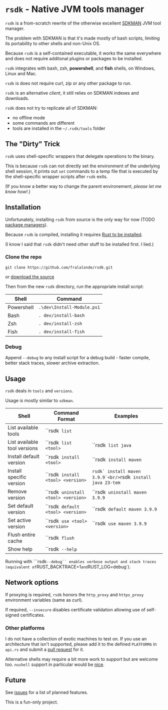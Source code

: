 # `rsdk` - Native JVM tools manager

`rsdk` is a from-scratch rewrite of the otherwise excellent [SDKMAN](https://sdkman.io/) JVM tool manager. 

The problem with SDKMAN is that it's made mostly of bash scripts, limiting its portability to other shells and non-Unix OS.

Because `rsdk` is a self-contained executable, it works the same everywhere and does not require additonal plugins or packages to be installed.

`rsdk` integrates with bash, zsh, **powershell**, and **fish** shells, on Windows, Linux and Mac.

`rsdk` is does not require curl, zip or any other package to run.

`rsdk` is an alternative _client_, it still relies on SDKMAN indexes and downloads.

`rsdk` does not try to replicate all of SDKMAN:

 - no offline mode
 - some commands are different
 - tools are installed in the `~/.rsdk/tools` folder

## The "Dirty" Trick

`rsdk` uses shell-specific wrappers that delegate operations to the binary.

This is because `rsdk` can not directly set the environment of the underlying shell session, 
it prints out `set` commands to a temp file that is executed by the shell-specific wrapper scripts after `rsdk` exits.

(If you know a better way to change the parent environement, _please let me know how!_.)

## Installation

Unfortunately, installing `rsdk` from source is the only way for now (TODO [package managers](https://github.com/fralalonde/rsdk/issues/6)).

Because `rsdk` is compiled, installing it requires [Rust to be installed](https://www.rust-lang.org/tools/install). 

(I know I said that `rsdk` didn't need other stuff to be installed first. I lied.)

### Clone the repo

``git clone https://github.com/fralalonde/rsdk.git``

or [download the source](https://github.com/fralalonde/rsdk/archive/refs/heads/main.zip)

Then from the new `rsdk` directory, run the appropriate install script:

| Shell      | Command                    |
|------------|----------------------------|
| Powershell | `.\dev\Install-Module.ps1` |
| Bash       | `. dev/install-bash`       |
| Zsh        | `. dev/install-zsh`        |
| Fish       | `. dev/install-fish`       |

### Debug

Append ``--debug`` to any install script for a debug build - faster compile, better stack traces, slower archive extraction.

## Usage
`rsdk` deals in `tools` and `versions`.

Usage is mostly similar to `sdkman`.

| Shell                        | Command Format                      | Examples                                                  |
|------------------------------|-------------------------------------|-----------------------------------------------------------|
| List available tools         | ``rsdk` list`                       |                                                           |
| List available tool versions | ``rsdk` list <tool>`                | ``rsdk` list java`                                        |
| Install default version      | ``rsdk` install <tool>`             | ``rsdk` install maven`                                    |
| Install specific version     | ``rsdk` install <tool> <version>`   | ``rsdk` install maven 3.9.9`<br/>``rsdk` install java 23-tem` |
| Remove version               | ``rsdk` uninstall <tool> <version>` | ``rsdk` uninstall maven 3.9.9`                              |
| Set default version          | ``rsdk` default <tool> <version>`   | ``rsdk` default maven 3.9.9`                                |
| Set active version           | ``rsdk` use <tool> <version>`       | ``rsdk` use maven 3.9.9`                                    |
| Flush entire cache           | ``rsdk` flush`                      |                                                           |
| Show help                    | ``rsdk` --help`                     |                                                           |

Running with ```rsdk` --debug`` enables verbose output and stack traces (equivalent of `RUST_BACKTRACE=1` and `RUST_LOG=debug`).  

## Network options

If proxying is required, ``rsdk`` honors the `http_proxy` and `https_proxy` environment variables (same as curl).

If required, ``--insecure`` disables certificate validation allowing use of self-signed certificates.

### Other platforms

I do not have a collection of exotic machines to test on. If you use an architecture that isn't supported,
please add it to the defined `PLATFORM`s in `api.rs` and submit a [pull request](https://github.com/fralalonde/rsdk/pulls) for it.

Alternative shells may require a bit more work to support but are welcome too. 
`nushell` support in particular would be [nice](https://github.com/fralalonde/rsdk/issues/1).

## Future

See [issues](https://github.com/fralalonde/rsdk/issues) for a list of planned features.

This is a fun-only project.
